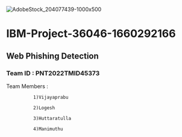 ![AdobeStock_204077439-1000x500](https://user-images.githubusercontent.com/113415196/202528584-9fec8212-c4db-4ef4-a6b5-5ba98aecb799.jpg)


# IBM-Project-36046-1660292166

## Web Phishing Detection 

### Team ID : PNT2022TMID45373

Team Members :
   
              1)Vijayaprabu
   
              2)Logesh
   
              3)Huttaratulla
   
              4)Manimuthu


